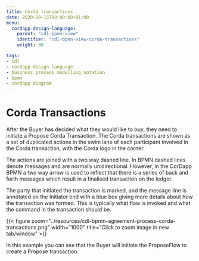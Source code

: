 ```yaml
---
title: Corda transactions
date: 2020-10-15T00:00:00+01:00
menu:
  cordapp-design-language:
    parent: "cdl-bpmn-view"
    identifier: "cdl-bpmn-view-corda-transactions"
    weight: 30

tags:
- cdl
- cordapp design language
- business process modelling notation
- bpmn
- cordapp diagram
---
```


# Corda Transactions

After the Buyer has decided what they would like to buy, they need to initiate a Propose Corda Transaction. The Corda transactions are shown as a set of duplicated actions in the swim lane of each participant involved in the Corda transaction, with the Corda logo in the corner.

The actions are joined with a two way dashed line. In BPMN dashed lines denote messages and are normally unidirectional. However, in the CorDapp BPMN a two way arrow is used to reflect that there is a series of back and forth messages which result in a finalised transaction on the ledger.

The party that initiated the transaction is marked, and the message line is annotated on the Initiator end with a blue box giving more details about how the transaction was formed. This is typically what flow is invoked and what the command in the transaction should be.


{{< figure zoom="../resources/cdl-bpmn-agreement-process-corda-transactions.png" width="1000" title="Click to zoom image in new tab/window" >}}


In this example you can see that the Buyer will initiate the ProposeFlow to create a Propose transaction.
